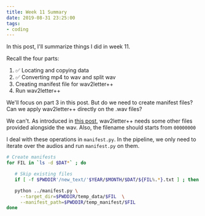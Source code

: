 ```yaml
---
title: Week 11 Summary
date: 2019-08-31 23:25:00
tags:
- coding
---
```


<!-- toc -->

In this post, I'll summarize things I did in week 11.

<!-- more -->

Recall the four parts:

1. ✅ Locating and copying data
2. ✅ Converting mp4 to wav and split wav
3. Creating manifest file for wav2letter++
4. Run wav2letter++

We'll focus on part 3 in this post. But do we need to create manifest files? Can we apply wav2letter++ directly on the .wav files?

We can't. As introduced in [this post](https://qibinc.github.io/blog/2019/06/17/wav2letter-md/), wav2letter++ needs some other files provided alongside the wav. Also, the filename should starts from `00000000`

I deal with these operations in `manifest.py`. In the pipeline, we only need to iterate over the audios and run `manifest.py` on them.

```bash
# Create manifests
for FIL in `ls -d $DAT*` ; do

   # Skip existing files
   if [ -f $PWDDIR'/new_text/'$YEAR/$MONTH/$DAT/${FIL%.*}.txt ] ; then echo -e "\tSkipping manifest for $FIL" ; continue ; fi

   python ../manifest.py \
     --target_dir=$PWDDIR/temp_data/$FIL  \
     --manifest_path=$PWDDIR/temp_manifest/$FIL
done
```
